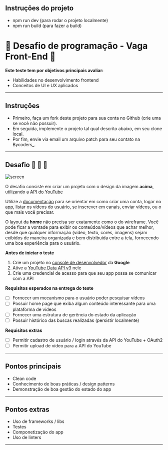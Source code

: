 ## Instruções do projeto

- npm run dev (para rodar o projeto localmente)
- npm run build (para fazer a build)

# 🏁 Desafio de programação - Vaga Front-End 🏁

**Este teste tem por objetivos principais avaliar:**

- Habilidades no desenvolvimento frontend
- Conceitos de UI e UX aplicados

---

## Instruções

- Primeiro, faça um fork deste projeto para sua conta no Github (crie uma se você não possuir).
- Em seguida, implemente o projeto tal qual descrito abaixo, em seu clone local.
- Por fim, envie via email um arquivo patch para seu contato na Bycoders\_.

---

## Desafio 🚀 🚀 🚀

![screen](/image.png)

O desafio consiste em criar um projeto com o design da imagem **acima**, utilizando a [API do YouTube](https://developers.google.com/youtube/v3)

Utilize a [documentação](https://developers.google.com/youtube/v3/docs) para se orientar em como criar uma conta, logar no app, listar os vídeos do usuário, se inscrever em canais, enviar vídeos, ou o que mais você precisar.

O layout da **home** não precisa ser exatamente como o do wireframe. Você pode ficar a vontade para exibir os conteúdos/vídeos que achar melhor, desde que qualquer informação (vídeo, texto, cores, imagens) sejam exibidos de maneira organizada e bem distribuida entre a tela, fornecendo uma boa experiência para o usuário.

**Antes de iniciar o teste**

1. Crie um projeto no [console de desenvolvedor](https://console.developers.google.com/projectcreate) da **Google**
2. Ative a [YouTube Data API v3](https://console.developers.google.com/apis/api/youtube.googleapis.com/overview) nele
3. Crie uma credencial de acesso para que seu app possa se comunicar com a API

**Requisitos esperados na entrega do teste**

- [ ] Fornecer um mecanismo para o usuário poder pesquisar vídeos
- [ ] Possuir home page que exiba algum conteúdo interessante para uma plataforma de vídeos
- [ ] Fornecer uma estrutura de gerência do estado da aplicação
- [ ] Possuir histórico das buscas realizadas (persistir localmente)

**Requisitos extras**

- [ ] Permitir cadastro de usuário / login através da API do YouTube + OAuth2
- [ ] Permitir upload de vídeo para a API do YouTube

---

## Pontos principais

- Clean code
- Conhecimento de boas práticas / design patterns
- Demonstração de boa gestão do estado do app

---

## Pontos extras

- Uso de frameworks / libs
- Testes
- Componetização do app
- Uso de linters

---
